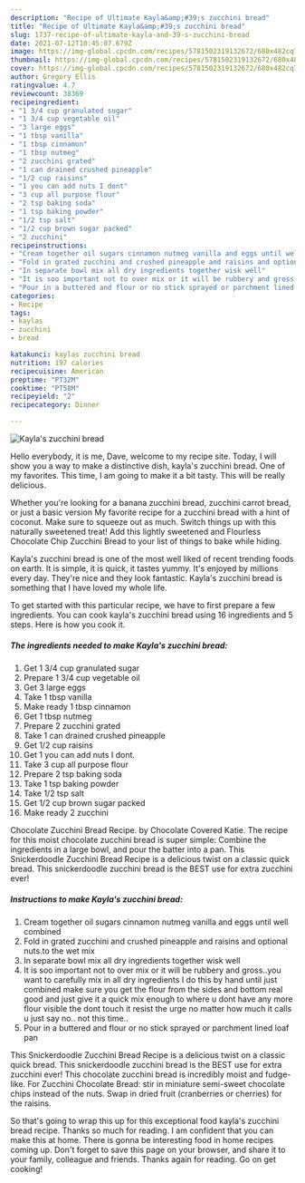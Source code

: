 ```yaml
---
description: "Recipe of Ultimate Kayla&amp;#39;s zucchini bread"
title: "Recipe of Ultimate Kayla&amp;#39;s zucchini bread"
slug: 1737-recipe-of-ultimate-kayla-and-39-s-zucchini-bread
date: 2021-07-12T10:45:07.679Z
image: https://img-global.cpcdn.com/recipes/5781502319132672/680x482cq70/kaylas-zucchini-bread-recipe-main-photo.jpg
thumbnail: https://img-global.cpcdn.com/recipes/5781502319132672/680x482cq70/kaylas-zucchini-bread-recipe-main-photo.jpg
cover: https://img-global.cpcdn.com/recipes/5781502319132672/680x482cq70/kaylas-zucchini-bread-recipe-main-photo.jpg
author: Gregory Ellis
ratingvalue: 4.7
reviewcount: 38369
recipeingredient:
- "1 3/4 cup granulated sugar"
- "1 3/4 cup vegetable oil"
- "3 large eggs"
- "1 tbsp vanilla"
- "1 tbsp cinnamon"
- "1 tbsp nutmeg"
- "2 zucchini grated"
- "1 can drained crushed pineapple"
- "1/2 cup raisins"
- "1 you can add nuts I dont"
- "3 cup all purpose flour"
- "2 tsp baking soda"
- "1 tsp baking powder"
- "1/2 tsp salt"
- "1/2 cup brown sugar packed"
- "2 zucchini"
recipeinstructions:
- "Cream together oil sugars cinnamon nutmeg vanilla and eggs until well combined"
- "Fold in grated zucchini and crushed pineapple and raisins and optional nuts.to the wet mix"
- "In separate bowl mix all dry ingredients together wisk well"
- "It is soo important not to over mix or it will be rubbery and gross..you want to carefully mix in all dry ingredients I do this by hand until just combined make sure you get the flour from the sides and bottom real good and just give it a quick mix enough to where u dont have any more flour visible the dont touch it resist the urge no matter how much it calls u just say no.. not this time.."
- "Pour in a buttered and flour or no stick sprayed or parchment lined loaf pan"
categories:
- Recipe
tags:
- kaylas
- zucchini
- bread

katakunci: kaylas zucchini bread 
nutrition: 197 calories
recipecuisine: American
preptime: "PT32M"
cooktime: "PT58M"
recipeyield: "2"
recipecategory: Dinner

---
```



![Kayla&#39;s zucchini bread](https://img-global.cpcdn.com/recipes/5781502319132672/680x482cq70/kaylas-zucchini-bread-recipe-main-photo.jpg)

Hello everybody, it is me, Dave, welcome to my recipe site. Today, I will show you a way to make a distinctive dish, kayla&#39;s zucchini bread. One of my favorites. This time, I am going to make it a bit tasty. This will be really delicious.

Whether you&#39;re looking for a banana zucchini bread, zucchini carrot bread, or just a basic version My favorite recipe for a zucchini bread with a hint of coconut. Make sure to squeeze out as much. Switch things up with this naturally sweetened treat! Add this lightly sweetened and Flourless Chocolate Chip Zucchini Bread to your list of things to bake while hiding.

Kayla&#39;s zucchini bread is one of the most well liked of recent trending foods on earth. It is simple, it is quick, it tastes yummy. It's enjoyed by millions every day. They're nice and they look fantastic. Kayla&#39;s zucchini bread is something that I have loved my whole life.


To get started with this particular recipe, we have to first prepare a few ingredients. You can cook kayla&#39;s zucchini bread using 16 ingredients and 5 steps. Here is how you cook it.

<!--inarticleads1-->

##### The ingredients needed to make Kayla&#39;s zucchini bread:

1. Get 1 3/4 cup granulated sugar
1. Prepare 1 3/4 cup vegetable oil
1. Get 3 large eggs
1. Take 1 tbsp vanilla
1. Make ready 1 tbsp cinnamon
1. Get 1 tbsp nutmeg
1. Prepare 2 zucchini grated
1. Take 1 can drained crushed pineapple
1. Get 1/2 cup raisins
1. Get 1 you can add nuts I dont.
1. Take 3 cup all purpose flour
1. Prepare 2 tsp baking soda
1. Take 1 tsp baking powder
1. Take 1/2 tsp salt
1. Get 1/2 cup brown sugar packed
1. Make ready 2 zucchini


Chocolate Zucchini Bread Recipe. by Chocolate Covered Katie. The recipe for this moist chocolate zucchini bread is super simple: Combine the ingredients in a large bowl, and pour the batter into a pan. This Snickerdoodle Zucchini Bread Recipe is a delicious twist on a classic quick bread. This snickerdoodle zucchini bread is the BEST use for extra zucchini ever! 

<!--inarticleads2-->

##### Instructions to make Kayla&#39;s zucchini bread:

1. Cream together oil sugars cinnamon nutmeg vanilla and eggs until well combined
1. Fold in grated zucchini and crushed pineapple and raisins and optional nuts.to the wet mix
1. In separate bowl mix all dry ingredients together wisk well
1. It is soo important not to over mix or it will be rubbery and gross..you want to carefully mix in all dry ingredients I do this by hand until just combined make sure you get the flour from the sides and bottom real good and just give it a quick mix enough to where u dont have any more flour visible the dont touch it resist the urge no matter how much it calls u just say no.. not this time..
1. Pour in a buttered and flour or no stick sprayed or parchment lined loaf pan


This Snickerdoodle Zucchini Bread Recipe is a delicious twist on a classic quick bread. This snickerdoodle zucchini bread is the BEST use for extra zucchini ever! This chocolate zucchini bread is incredibly moist and fudge-like. For Zucchini Chocolate Bread: stir in miniature semi-sweet chocolate chips instead of the nuts. Swap in dried fruit (cranberries or cherries) for the raisins. 

So that's going to wrap this up for this exceptional food kayla&#39;s zucchini bread recipe. Thanks so much for reading. I am confident that you can make this at home. There is gonna be interesting food in home recipes coming up. Don't forget to save this page on your browser, and share it to your family, colleague and friends. Thanks again for reading. Go on get cooking!

